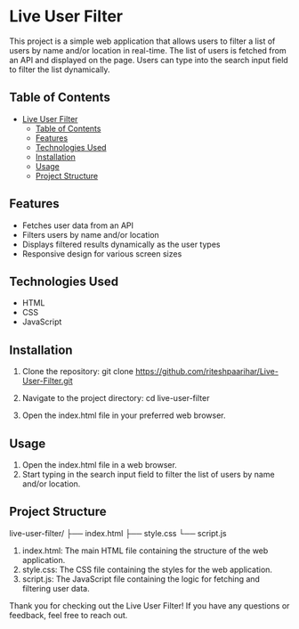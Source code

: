 # Live User Filter

This project is a simple web application that allows users to filter a list of users by name and/or location in real-time. The list of users is fetched from an API and displayed on the page. Users can type into the search input field to filter the list dynamically.

## Table of Contents

- [Live User Filter](#live-user-filter)
  - [Table of Contents](#table-of-contents)
  - [Features](#features)
  - [Technologies Used](#technologies-used)
  - [Installation](#installation)
  - [Usage](#usage)
  - [Project Structure](#project-structure)
 

## Features

- Fetches user data from an API
- Filters users by name and/or location
- Displays filtered results dynamically as the user types
- Responsive design for various screen sizes

## Technologies Used

- HTML
- CSS
- JavaScript

## Installation

1. Clone the repository:
git clone https://github.com/riteshpaarihar/Live-User-Filter.git

2. Navigate to the project directory:
   cd live-user-filter

3. Open the index.html file in your preferred web browser.


## Usage
1. Open the index.html file in a web browser.
2. Start typing in the search input field to filter the list of users by name and/or location.

## Project Structure

live-user-filter/
├── index.html
├── style.css
└── script.js
1. index.html: The main HTML file containing the structure of the web application.
2. style.css: The CSS file containing the styles for the web application.
3. script.js: The JavaScript file containing the logic for fetching and filtering user data.

Thank you for checking out the Live User Filter! If you have any questions or feedback, feel free to reach out.



